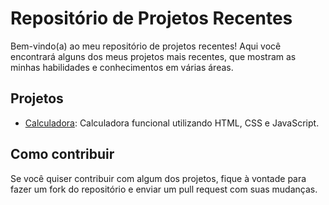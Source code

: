 # Repositório de Projetos Recentes

Bem-vindo(a) ao meu repositório de projetos recentes! Aqui você encontrará alguns dos meus projetos mais recentes, que mostram as minhas habilidades e conhecimentos em várias áreas.

## Projetos

- [Calculadora](https://github.com/bernardomrl/portfolio/tree/main/calculadora): Calculadora funcional utilizando HTML, CSS e JavaScript.

## Como contribuir

Se você quiser contribuir com algum dos projetos, fique à vontade para fazer um fork do repositório e enviar um pull request com suas mudanças.
